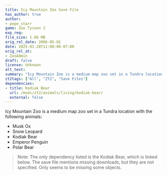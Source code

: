 ```yaml
---
title: Icy Mountain Zoo Save File
has_author: true
author: 
- pepe_starr
game: Zoo Tycoon 2
exp_req: 
file_size: 1.08 MB
orig_rel_date: 2006-05-01
date: 2025-01-28T11:00:00-07:00
orig_rel_at: 
- ZooAdmin
draft: false
license: Unknown
alt_text: 
summary: "Icy Mountain Zoo is a medium map zoo set in a Tundra location with the following animals: Musk Ox, Snow Leopard, Kodiak Bear, Emperor Penguin, and Polar Bear."
zt2tags: ["All", "ZT2", "Save Files"]
dependencies:
- title: Kodiak Bear
  url: /mods/zt2/animals/living/kodiak-bear/
  external: false
---
```

Icy Mountain Zoo is a medium map zoo set in a Tundra location with the following animals:

- Musk Ox
- Snow Leopard
- Kodiak Bear
- Emperor Penguin
- Polar Bear

> Note: The only dependency listed is the Kodiak Bear, which is linked below. The save file mentions missing downloads, but they are not specified. Only seems to be missing some objects.
